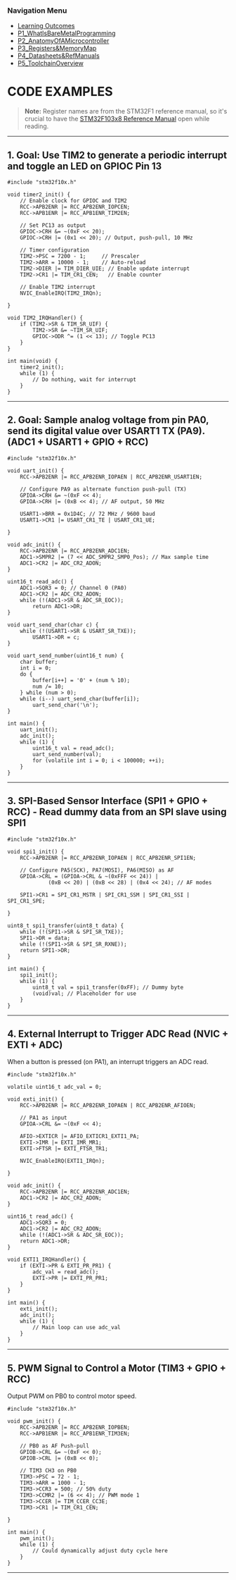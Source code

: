<h3>Navigation Menu</h3>
<ul>
 <li><a href="Learning%20Outcomes.md">Learning Outcomes</a></li>
 <li><a href="P1_WhatIsBareMetalProgramming.md">P1_WhatIsBareMetalProgramming</a></li>
 <li><a href="P2_AnatomyOfAMicrocontroller.md">P2_AnatomyOfAMicrocontroller</a></li>
 <li><a href="P3_Registers&MemoryMap.md">P3_Registers&MemoryMap</a></li>
 <li><a href="P4_Datasheets&RefManuals.md">P4_Datasheets&RefManuals</a></li> 
 <li><a href="P5_ToolchainOverview.md">P5_ToolchainOverview</a></li>
</ul>

# CODE EXAMPLES

> **Note:** Register names are from the STM32F1 reference manual, so it's crucial to have the [STM32F103x8 Reference Manual](https://www.st.com/resource/en/reference_manual/cd00171190.pdf) open while reading.

---

## 1. Goal: Use TIM2 to generate a periodic interrupt and toggle an LED on GPIOC Pin 13

```
#include "stm32f10x.h"

void timer2_init() {  
	// Enable clock for GPIOC and TIM2  
	RCC->APB2ENR |= RCC_APB2ENR_IOPCEN;  
	RCC->APB1ENR |= RCC_APB1ENR_TIM2EN;

	// Set PC13 as output
	GPIOC->CRH &= ~(0xF << 20);
	GPIOC->CRH |= (0x1 << 20); // Output, push-pull, 10 MHz

	// Timer configuration
	TIM2->PSC = 7200 - 1;     // Prescaler
	TIM2->ARR = 10000 - 1;    // Auto-reload
	TIM2->DIER |= TIM_DIER_UIE; // Enable update interrupt
	TIM2->CR1 |= TIM_CR1_CEN;   // Enable counter

	// Enable TIM2 interrupt
	NVIC_EnableIRQ(TIM2_IRQn);

}

void TIM2_IRQHandler() {  
	if (TIM2->SR & TIM_SR_UIF) {  
		TIM2->SR &= ~TIM_SR_UIF;  
		GPIOC->ODR ^= (1 << 13); // Toggle PC13  
	}  
}

int main(void) {  
	timer2_init();  
	while (1) {  
		// Do nothing, wait for interrupt  
	}  
}
```


---

## 2. Goal: Sample analog voltage from pin PA0, send its digital value over USART1 TX (PA9). (ADC1 + USART1 + GPIO + RCC)

```
#include "stm32f10x.h"

void uart_init() {  
	RCC->APB2ENR |= RCC_APB2ENR_IOPAEN | RCC_APB2ENR_USART1EN;

	// Configure PA9 as alternate function push-pull (TX)
	GPIOA->CRH &= ~(0xF << 4);
	GPIOA->CRH |= (0xB << 4); // AF output, 50 MHz
	
	USART1->BRR = 0x1D4C; // 72 MHz / 9600 baud
	USART1->CR1 |= USART_CR1_TE | USART_CR1_UE;

}

void adc_init() {  
	RCC->APB2ENR |= RCC_APB2ENR_ADC1EN;  
	ADC1->SMPR2 |= (7 << ADC_SMPR2_SMP0_Pos); // Max sample time  
	ADC1->CR2 |= ADC_CR2_ADON;  
}

uint16_t read_adc() {  
	ADC1->SQR3 = 0; // Channel 0 (PA0)  
	ADC1->CR2 |= ADC_CR2_ADON;  
	while (!(ADC1->SR & ADC_SR_EOC));  
		return ADC1->DR;  
}

void uart_send_char(char c) {  
	while (!(USART1->SR & USART_SR_TXE));  
		USART1->DR = c;  
}

void uart_send_number(uint16_t num) {  
	char buffer;  
	int i = 0;  
	do {  
		buffer[i++] = '0' + (num % 10);  
		num /= 10;  
	} while (num > 0);  
	while (i--) uart_send_char(buffer[i]);  
		uart_send_char('\n');  
}

int main() {  
	uart_init();  
	adc_init();  
	while (1) {  
		uint16_t val = read_adc();  
		uart_send_number(val);  
		for (volatile int i = 0; i < 100000; ++i);  
	}  
}
```


---

## 3. SPI-Based Sensor Interface (SPI1 + GPIO + RCC) - Read dummy data from an SPI slave using SPI1

```
#include "stm32f10x.h"

void spi1_init() {  
	RCC->APB2ENR |= RCC_APB2ENR_IOPAEN | RCC_APB2ENR_SPI1EN;

	// Configure PA5(SCK), PA7(MOSI), PA6(MISO) as AF
	GPIOA->CRL = (GPIOA->CRL & ~(0xFFF << 24)) |
             (0xB << 20) | (0xB << 28) | (0x4 << 24); // AF modes

	SPI1->CR1 = SPI_CR1_MSTR | SPI_CR1_SSM | SPI_CR1_SSI | SPI_CR1_SPE;

}

uint8_t spi1_transfer(uint8_t data) {  
	while (!(SPI1->SR & SPI_SR_TXE));  
	SPI1->DR = data;  
	while (!(SPI1->SR & SPI_SR_RXNE));  
	return SPI1->DR;  
}

int main() {  
	spi1_init();  
	while (1) {  
		uint8_t val = spi1_transfer(0xFF); // Dummy byte  
		(void)val; // Placeholder for use  
	}  
}
```


---

## 4. External Interrupt to Trigger ADC Read (NVIC + EXTI + ADC)  
When a button is pressed (on PA1), an interrupt triggers an ADC read.

```
#include "stm32f10x.h"

volatile uint16_t adc_val = 0;

void exti_init() {  
	RCC->APB2ENR |= RCC_APB2ENR_IOPAEN | RCC_APB2ENR_AFIOEN;

	// PA1 as input
	GPIOA->CRL &= ~(0xF << 4);

	AFIO->EXTICR |= AFIO_EXTICR1_EXTI1_PA;
	EXTI->IMR |= EXTI_IMR_MR1;
	EXTI->FTSR |= EXTI_FTSR_TR1;

	NVIC_EnableIRQ(EXTI1_IRQn);

}

void adc_init() {  
	RCC->APB2ENR |= RCC_APB2ENR_ADC1EN;  
	ADC1->CR2 |= ADC_CR2_ADON;  
}

uint16_t read_adc() {  
	ADC1->SQR3 = 0;  
	ADC1->CR2 |= ADC_CR2_ADON;  
	while (!(ADC1->SR & ADC_SR_EOC));  
	return ADC1->DR;  
}

void EXTI1_IRQHandler() {  
	if (EXTI->PR & EXTI_PR_PR1) {  
		adc_val = read_adc();  
		EXTI->PR |= EXTI_PR_PR1;  
	}  
}

int main() {  
	exti_init();  
	adc_init();  
	while (1) {  
		// Main loop can use adc_val  
	}  
}
```


---

## 5. PWM Signal to Control a Motor (TIM3 + GPIO + RCC)  
Output PWM on PB0 to control motor speed.

```
#include "stm32f10x.h"

void pwm_init() {  
	RCC->APB2ENR |= RCC_APB2ENR_IOPBEN;  
	RCC->APB1ENR |= RCC_APB1ENR_TIM3EN;

	// PB0 as AF Push-pull
	GPIOB->CRL &= ~(0xF << 0);
	GPIOB->CRL |= (0xB << 0);

	// TIM3 CH3 on PB0
	TIM3->PSC = 72 - 1;
	TIM3->ARR = 1000 - 1;
	TIM3->CCR3 = 500; // 50% duty
	TIM3->CCMR2 |= (6 << 4); // PWM mode 1
	TIM3->CCER |= TIM_CCER_CC3E;
	TIM3->CR1 |= TIM_CR1_CEN;

}

int main() {  
	pwm_init();  
	while (1) {  
		// Could dynamically adjust duty cycle here  
	}  
}
```
---
